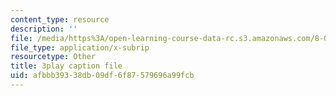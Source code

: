 ```yaml
---
content_type: resource
description: ''
file: /media/https%3A/open-learning-course-data-rc.s3.amazonaws.com/8-03sc-physics-iii-vibrations-and-waves-fall-2016/afbbb39338db09df6f87579696a99fcb_VkbtIDSHfSc.srt
file_type: application/x-subrip
resourcetype: Other
title: 3play caption file
uid: afbbb393-38db-09df-6f87-579696a99fcb
---
```

